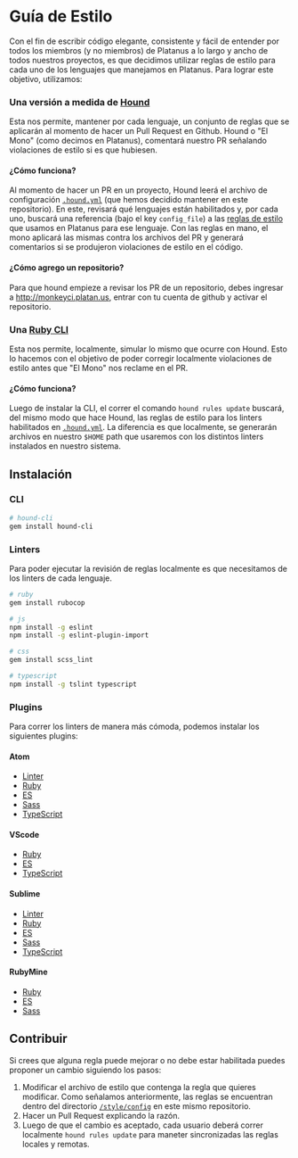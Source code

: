 # Guía de Estilo

Con el fin de escribir código elegante, consistente y fácil de entender por todos los miembros (y no miembros) de Platanus a lo largo y ancho de todos nuestros proyectos, es que decidimos utilizar reglas de estilo para cada uno de los lenguajes que manejamos en Platanus. Para lograr este objetivo, utilizamos:

### Una versión a medida de [Hound](https://github.com/platanus/hound)

Esta nos permite, mantener por cada lenguaje, un conjunto de reglas que se aplicarán al momento de hacer un Pull Request en Github. Hound o "El Mono" (como decimos en Platanus), comentará nuestro PR señalando violaciones de estilo si es que hubiesen.

#### ¿Cómo funciona?

Al momento de hacer un PR en un proyecto, Hound leerá el archivo de configuración [`.hound.yml`](https://github.com/platanus/la-guia/blob/master/.hound.yml) (que hemos decidido mantener en este repositorio). En este, revisará qué lenguajes están habilitados y, por cada uno, buscará una referencia (bajo el key `config_file`) a las [reglas de estilo](https://github.com/platanus/la-guia/tree/master/style/config) que usamos en Platanus para ese lenguaje. Con las reglas en mano, el mono aplicará las mismas contra los archivos del PR y generará comentarios si se produjeron violaciones de estilo en el código.

#### ¿Cómo agrego un repositorio?

Para que hound empieze a revisar los PR de un repositorio, debes ingresar a http://monkeyci.platan.us,
entrar con tu cuenta de github y activar el repositorio.

### Una [Ruby CLI](https://github.com/platanus/hound-cli)

Esta nos permite, localmente, simular lo mismo que ocurre con Hound. Esto lo hacemos con el objetivo de poder corregir localmente violaciones de estilo antes que "El Mono" nos reclame en el PR.

#### ¿Cómo funciona?

Luego de instalar la CLI, el correr el comando `hound rules update` buscará, del mismo modo que hace Hound, las reglas de estilo para los linters habilitados en [`.hound.yml`](https://github.com/platanus/la-guia/blob/master/.hound.yml). La diferencia es que localmente, se generarán archivos en nuestro `$HOME` path que usaremos con los distintos linters instalados en nuestro sistema.

## Instalación

### CLI

```sh
# hound-cli
gem install hound-cli
```

### Linters

Para poder ejecutar la revisión de reglas localmente es que necesitamos de los linters de cada lenguaje.

```sh
# ruby
gem install rubocop

# js
npm install -g eslint
npm install -g eslint-plugin-import

# css
gem install scss_lint

# typescript
npm install -g tslint typescript
```

### Plugins

Para correr los linters de manera más cómoda, podemos instalar los siguientes plugins:

#### Atom

* [Linter](https://atom.io/packages/linter)
* [Ruby](https://atom.io/packages/linter-rubocop)
* [ES](https://atom.io/packages/linter-eslint)
* [Sass](https://atom.io/packages/linter-scss-lint)
* [TypeScript](https://atom.io/packages/linter-tslint)

#### VScode

* [Ruby](https://github.com/misogi/vscode-ruby-rubocop)
* [ES](https://marketplace.visualstudio.com/items?itemName=dbaeumer.vscode-eslint)
* [TypeScript](https://marketplace.visualstudio.com/items?itemName=eg2.tslint)

#### Sublime

* [Linter](https://github.com/SublimeLinter/SublimeLinter3)
* [Ruby](https://github.com/SublimeLinter/SublimeLinter-rubocop)
* [ES](https://github.com/roadhump/SublimeLinter-eslint)
* [Sass](https://github.com/attenzione/SublimeLinter-scss-lint)
* [TypeScript](https://github.com/lavrton/SublimeLinter-contrib-tslint)

#### RubyMine

* [Ruby](https://plugins.jetbrains.com/plugin/7604?pr=)
* [ES](https://plugins.jetbrains.com/plugin/7494?pr=)
* [Sass](https://plugins.jetbrains.com/plugin/7530?pr=)

## Contribuir

Si crees que alguna regla puede mejorar o no debe estar habilitada puedes proponer un cambio siguiendo los pasos:

1. Modificar el archivo de estilo que contenga la regla que quieres modificar. Como señalamos anteriormente, las reglas se encuentran dentro del directorio [`/style/config`](https://github.com/platanus/la-guia/tree/master/style/config) en este mismo repositorio.
2. Hacer un Pull Request explicando la razón.
3. Luego de que el cambio es aceptado, cada usuario deberá correr localmente `hound rules update` para maneter sincronizadas las reglas locales y remotas.
